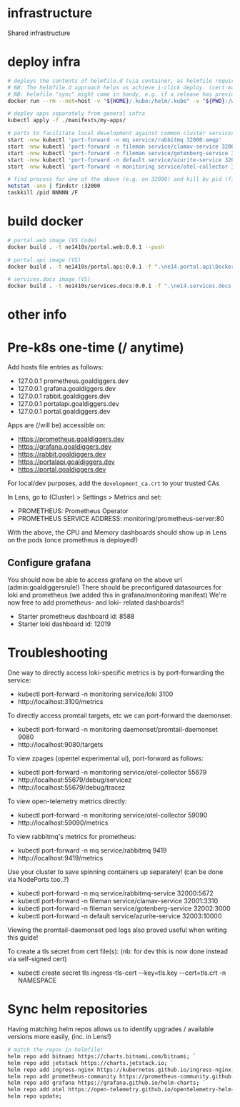 # infrastructure
Shared infrastructure

# deploy infra
```bash
# deploys the contents of helmfile.d (via container, as helmfile requires linux helm plugins)
# NB: The helmfile.d approach helps us achieve 1-click deploy. (cert-man/otel the most problematic.. mostly due to CRDs)
# NB: helmfile "sync" might come in handy, e.g. if a release has previously failed it will be upgraded
docker run --rm --net=host -v "${HOME}/.kube:/helm/.kube" -v "${PWD}:/wd" --workdir /wd ghcr.io/helmfile/helmfile:v0.167.1 helmfile apply

# deploy apps separately from general infra
kubectl apply -f ./manifests/my-apps/

# ports to facilitate local development against common cluster services
start -nnw kubectl 'port-forward -n mq service/rabbitmq 32000:amqp'
start -nnw kubectl 'port-forward -n fileman service/clamav-service 32001:3310'
start -nnw kubectl 'port-forward -n fileman service/gotenberg-service 32002:3000'
start -nnw kubectl 'port-forward -n default service/azurite-service 32003:10000'
start -nnw kubectl 'port-forward -n monitoring service/otel-collector 32004:4317'

# find process for one of the above (e.g. on 32000) and kill by pid (final column on 1st cmd)
netstat -ano | findstr :32000
taskkill /pid NNNNN /F
```

# build docker
```bash
# portal.web image (VS Code)
docker build . -t ne1410s/portal.web:0.0.1 --push

# portal.api image (VS)
docker build . -t ne1410s/portal.api:0.0.1 -f ".\ne14.portal.api\Dockerfile" --force-rm --secret id=nuget_config_file,src="C:\temp\nuget-docker.golden-path.config" --push

# services.docs image (VS)
docker build . -t ne1410s/services.docs:0.0.1 -f ".\ne14.services.docs.app\Dockerfile" --force-rm --secret id=nuget_config_file,src="C:\temp\nuget-docker.golden-path.config" --push
```

# other info
# Pre-k8s one-time (/ anytime)
Add hosts file entries as follows:
  - 127.0.0.1 prometheus.goaldiggers.dev
  - 127.0.0.1 grafana.goaldiggers.dev
  - 127.0.0.1 rabbit.goaldiggers.dev
  - 127.0.0.1 portalapi.goaldiggers.dev
  - 127.0.0.1 portal.goaldiggers.dev

Apps are (/will be) accessible on:
  - https://prometheus.goaldiggers.dev
  - https://grafana.goaldiggers.dev
  - https://rabbit.goaldiggers.dev
  - https://portalapi.goaldiggers.dev
  - https://portal.goaldiggers.dev

For local/dev purposes, add the `development_ca.crt` to your trusted CAs

In Lens, go to (Cluster) > Settings > Metrics and set:
  - PROMETHEUS: Prometheus Operator
  - PROMETHEUS SERVICE ADDRESS: monitoring/prometheus-server:80

With the above, the CPU and Memory dashboards should show up in Lens on the pods (once prometheus is deployed!)

## Configure grafana
You should now be able to access grafana on the above url (admin:goaldiggersrule!)
There should be preconfigured datasources for loki and prometheus (we added this in grafana/monitoring manifest)
We're now free to add prometheus- and loki- related dashboards!!
  - Starter prometheus dashboard id: 8588
  - Starter loki dashboard id: 12019

# Troubleshooting
One way to directly access loki-specific metrics is by port-forwarding the service:
  - kubectl port-forward -n monitoring service/loki 3100
  - http://localhost:3100/metrics

To directly access promtail targets, etc we can port-forward the daemonset:
  - kubectl port-forward -n monitoring daemonset/promtail-daemonset 9080
  - http://localhost:9080/targets

To view zpages (opentel experimental ui), port-forward as follows:
  - kubectl port-forward -n monitoring service/otel-collector 55679
  - http://localhost:55679/debug/servicez
  - http://localhost:55679/debug/tracez

To view open-telemetry metrics directly:
  - kubectl port-forward -n monitoring service/otel-collector 59090
  - http://localhost:59090/metrics

To view rabbitmq's metrics for prometheus:
  - kubectl port-forward -n mq service/rabbitmq 9419
  - http://localhost:9419/metrics

Use your cluster to save spinning containers up separately! (can be done via NodePorts too..?)
  - kubectl port-forward -n mq service/rabbitmq-service 32000:5672
  - kubectl port-forward -n fileman service/clamav-service 32001:3310
  - kubectl port-forward -n fileman service/gotenberg-service 32002:3000
  - kubectl port-forward -n default service/azurite-service 32003:10000

Viewing the promtail-daemonset pod logs also proved useful when writing this guide!

To create a tls secret from cert file(s): (nb: for dev this is now done instead via self-signed cert)
  - kubectl create secret tls ingress-tls-cert --key=tls.key --cert=tls.crt -n NAMESPACE

# Sync helm repositories
Having matching helm repos allows us to identify upgrades / available versions more easily, (inc. in Lens!)

```bash
# match the repos in helmfile!
helm repo add bitnami https://charts.bitnami.com/bitnami; `
helm repo add jetstack https://charts.jetstack.io; `
helm repo add ingress-nginx https://kubernetes.github.io/ingress-nginx; `
helm repo add prometheus-community https://prometheus-community.github.io/helm-charts; `
helm repo add grafana https://grafana.github.io/helm-charts; `
helm repo add otel https://open-telemetry.github.io/opentelemetry-helm-charts; `
helm repo update;
```